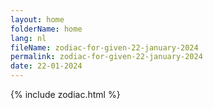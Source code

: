 ```yaml
---
layout: home
folderName: home
lang: nl
fileName: zodiac-for-given-22-january-2024
permalink: zodiac-for-given-22-january-2024
date: 22-01-2024
---
```

{% include zodiac.html %}
